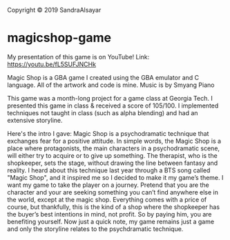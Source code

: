 Copyright © 2019 SandraAlsayar
# magicshop-game
My presentation of this game is on YouTube! Link: https://youtu.be/fL5SUFJNCHk

Magic Shop is a GBA game I created using the GBA emulator and C language.
All of the artwork and code is mine. Music is by Smyang Piano

This game was a month-long project for a game class at Georgia Tech.
I presented this game in class & received a score of 105/100.
I implemented techniques not taught in class (such as alpha blending) and had an extensive storyline.

Here's the intro I gave:
Magic Shop is a psychodramatic technique that exchanges fear for a positive attitude. 
In simple words, the Magic Shop is a place where protagonists, the main characters in a psychodramatic scene,
will either try to acquire or to give up something.
The therapist, who is the shopkeeper, sets the stage, without drawing the line between fantasy and reality.
I heard about this technique last year through a BTS song called "Magic Shop", and it inspired me so I decided to make it my game’s theme.
I want my game to take the player on a journey.
Pretend that you are the character and your are seeking something you can’t find anywhere else in the world, except at the magic shop.
Everything comes with a price of course, but thankfully, this is the kind of a shop where the shopkeeper has the buyer’s best intentions
in mind, not profit. So by paying him, you are benefiting yourself.
Now just a quick note, my game remains just a game and only the storyline relates to the psychdramatic technique.
